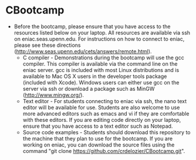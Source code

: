 CBootcamp
=========

* Before the bootcamp, please ensure that you have access to the resources listed below on your 
  laptop.  All resources are available via ssh on eniac.seas.upenn.edu.  For instructions on how
  to connect to eniac, please see these directions (http://www.seas.upenn.edu/cets/answers/remote.html).
  + C compiler - Demonstrations during the bootcamp will use the gcc compiler.  This compiler is available
    via the command line on the eniac server.  gcc is included with most Linux distributions and is 
    available to Mac OS X users in the developer tools package (included with Xcode).  Windows users 
    can either use gcc on the server via ssh or download a package such as MinGW (http://www.mingw.org/).
  + Text editor - For students connecting to eniac via ssh, the nano text editor will be available for 
    use.  Students are also welcome to use more advanced editors such as emacs and vi if they are 
    comfortable with these editors.  If you are editing code directly on your laptop, ensure that you 
    have access to a text editor such as Notepad.
  + Source code examples - Students should download this repository to the machine that they plan to 
    use for the bootcamp.  If you are working on eniac, you can download the source files using the 
    command "git clone https://github.com/crdelozier/CBootcamp.git".